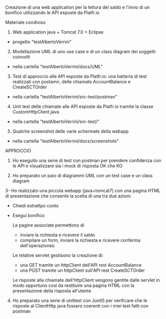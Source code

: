 Creazione di una web application per la lettura del saldo e l'invio di un bonifico utilizzando le API esposte da Platfr.io

Materiale condiviso

1. Web application java + Tomcat 7.0 + Eclipse
  - progetto "testAlbertoVerrini"
  
2. Modellazione UML di uno use case e di un class diagram dei soggetti coinvolti
  - nella cartella "testAlbertoVerrini/docs/UML"
  
3. Test di approccio alle API esposte da Platfr.io: una batteria di test realizzati con postamn, delle chiamate AccountBalance e CreateSCTOrder
  - nella cartella "testAlbertoVerrini/src-test/postman"
  
4. Unit test delle chiamate alle API esposte da Platfr.io tramite la classe CustomHttpClient.java
  - nella cartella "testAlbertoVerrini/src-test/"

5. Qualche screenshot delle varie schermate della webapp
  - nella cartella "testAlbertoVerrini/docs/screenshots"
  
APPROCCIO
1. Ho eseguito una serie di test con postman per prendere confidenza con le API e visualizzare sia i mock di risposta OK che KO

2. Ho preparato un paio di diagrammi UML con un test case e un class diagram

3- Ho realizzato una piccola webapp (java+tomcat7) con una pagina HTML di presentazione che consente la scelta di una tra due azioni:
  - Chiedi estrattpo conto
  - Esegui bonifico
  
    Le pagine associate permettono di 
      - inviare la richiesta e ricevere il saldo
      - compilare un form, inviare la richiesta e ricevere conferma dell'operazioneù
      
    Le relative servlet gestisono la creazione di:
      - una GET tramite un httpClient dell'API rest AccountBalance
      - una POST tramite un httpClient sull'API rest CreateSCTOrder
  
    Le risposte alla chiamate dell'httpClient vengono gentite dalle servlet in modo opportuno così da restituire 
    una pagina HTML con la presentazione della risposta all'utente

4. Ho preparato una serie di unittest con Junit5 per verificare che le risposte al ClientHttp java fossero coerenti con i miei test fatti con postman

